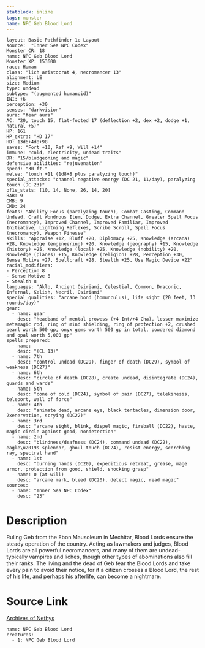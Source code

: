 ```yaml
---
statblock: inline
tags: monster
name: NPC Geb Blood Lord
---
```

```statblock
layout: Basic Pathfinder 1e Layout
source:  "Inner Sea NPC Codex"
Monster_CR: 18
name: NPC Geb Blood Lord
Monster_XP: 153600
race: Human
class: "lich aristocrat 4, necromancer 13"
alignment: LE
size: Medium
type: undead
subtype: "(augmented humanoid)"
INI: +6
perception: +30
senses: "darkvision"
aura: "fear aura"
AC: "20, touch 15, flat-footed 17 (deflection +2, dex +2, dodge +1, natural +5)"
HP: 161
HP_extra: "HD 17"
HD: 13d6+4d8+98
saves: "Fort +10, Ref +9, Will +14"
immune: "cold, electricity, undead traits"
DR: "15/bludgeoning and magic"
defensive_abilities: "rejuvenation"
speed: "30 ft."
melee: "touch +11 (1d8+8 plus paralyzing touch)"
special_attacks: "channel negative energy (DC 21, 11/day), paralyzing touch (DC 23)"
pf1e_stats: [10, 14, None, 26, 14, 20]
BAB: 9
CMB: 9
CMD: 24
feats: "Ability Focus (paralyzing touch), Combat Casting, Command Undead, Craft Wondrous Item, Dodge, Extra Channel, Greater Spell Focus (necromancy), Improved Channel, Improved Familiar, Improved Initiative, Lightning Reflexes, Scribe Scroll, Spell Focus (necromancy), Weapon Finesse"
skills: "Appraise +12, Bluff +20, Diplomacy +25, Knowledge (arcana) +28, Knowledge (engineering) +20, Knowledge (geography) +15, Knowledge (history) +25, Knowledge (local) +25, Knowledge (nobility) +20, Knowledge (planes) +15, Knowledge (religion) +28, Perception +30, Sense Motive +27, Spellcraft +28, Stealth +25, Use Magic Device +22"
racial_modifiers:
- Perception 8
- Sense Motive 8
- Stealth 8
languages: "Aklo, Ancient Osiriani, Celestial, Common, Draconic, Infernal, Kelish, Necril, Osiriani"
special_qualities: "arcane bond (homunculus), life sight (20 feet, 13 rounds/day)"
gear:
  - name: gear
    desc: "headband of mental prowess (+4 Int/+4 Cha), lesser maximize metamagic rod, ring of mind shielding, ring of protection +2, crushed pearl worth 500 gp, onyx gems worth 500 gp in total, powdered diamond and opal worth 5,000 gp"
spells_prepared:
  - name:
    desc: "(CL 13)"
  - name: 7th
    desc: "control undead (DC29), finger of death (DC29), symbol of weakness (DC27)"
  - name: 6th
    desc: "circle of death (DC28), create undead, disintegrate (DC24), guards and wards"
  - name: 5th
    desc: "cone of cold (DC24), symbol of pain (DC27), telekinesis, teleport, wall of force"
  - name: 4th
    desc: "animate dead, arcane eye, black tentacles, dimension door, 2xenervation, scrying (DC22)"
  - name: 3rd
    desc: "arcane sight, blink, dispel magic, fireball (DC22), haste, magic circle against good, nondetection"
  - name: 2nd
    desc: "blindness/deafness (DC24), command undead (DC22), eagle\u2019s splendor, ghoul touch (DC24), resist energy, scorching ray, spectral hand"
  - name: 1st
    desc: "burning hands (DC20), expeditious retreat, grease, mage armor, protection from good, shield, shocking grasp"
  - name: 0 (at-will)
    desc: "arcane mark, bleed (DC20), detect magic, read magic"
sources:
  - name: "Inner Sea NPC Codex"
    desc: "23"
```
# Description
Ruling Geb from the Ebon Mausoleum in Mechitar, Blood Lords ensure the steady operation of the country. Acting as lawmakers and judges, Blood Lords are all powerful necromancers, and many of them are undead- typically vampires and liches, though other types of abominations also fill their ranks. The living and the dead of Geb fear the Blood Lords and take every pain to avoid their notice, for if a citizen crosses a Blood Lord, the rest of his life, and perhaps his afterlife, can become a nightmare.
# Source Link
[Archives of Nethys](https://aonprd.com/NPCDisplay.aspx?ItemName=Geb%20Blood%20Lord)
```encounter-table
name: NPC Geb Blood Lord
creatures:
  - 1: NPC Geb Blood Lord
```
